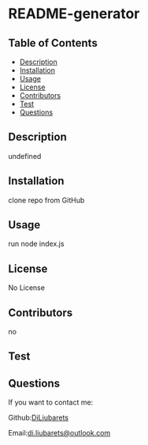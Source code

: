 

# README-generator


## Table of Contents
* [Description](#description)
* [Installation](#installation)
* [Usage](#usage)
* [License](#license)
* [Contributors](#contributors)
* [Test](#test)
* [Questions](#questions)

## Description
undefined

## Installation
clone repo from GitHub

## Usage
run node index.js

## License
No License

## Contributors
no

## Test


## Questions
If you want to contact me:

Github:[DiLiubarets](https://github.com/KJohnson3288)

Email:[di.liubarets@outlook.com](https://github.com/KJohnson3288)

